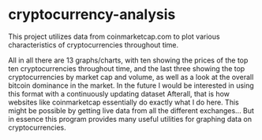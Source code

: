 # cryptocurrency-analysis

This project utilizes data from coinmarketcap.com to plot various characteristics of cryptocurrencies throughout time.

All in all there are 13 graphs/charts, with ten showing
the prices of the top ten cryptocurrencies throughout time, and the last three showing
the top cryptocurrencies by market cap and volume, as well as a look at the overall bitcoin
dominance in the market.
In the future I would be interested in using this format with a continuously updating dataset
Afterall, that is how websites like coinmarketcap essentially do exactly what I do here.
This might be possible by getting live data from all the different exchanges...
But in essence this program provides many useful utilities for graphing data on cryptocurrencies.
